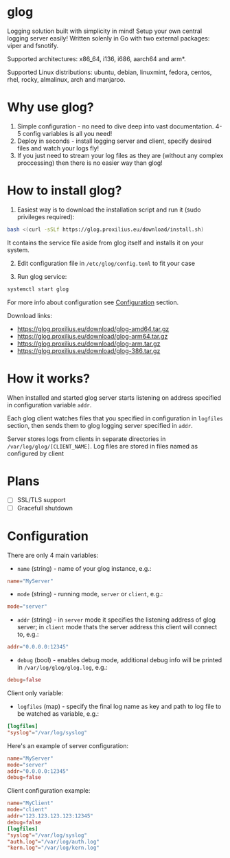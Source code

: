 # glog

Logging solution built with simplicity in mind! Setup your own central logging server easily!
Written solenly in Go with two external packages: viper and fsnotify.

Supported architectures: x86_64, i136, i686, aarch64 and arm*.

Supported Linux distributions: ubuntu, debian, linuxmint, fedora, centos, rhel, rocky, almalinux, arch and manjaroo. 

# Why use glog?

1. Simple configuration - no need to dive deep into vast documentation. 4-5 config variables is all you need!
2. Deploy in seconds - install logging server and client, specify desired files and watch your logs fly!
3. If you just need to stream your log files as they are (without any complex proccessing) then there is no easier way than glog!

# How to install glog?

1. Easiest way is to download the installation script and run it (sudo privileges required):
```bash
bash <(curl -sSLf https://glog.proxilius.eu/download/install.sh)
```
It contains the service file aside from glog itself and installs it on your system.

2. Edit configuration file in `/etc/glog/config.toml` to fit your case

3. Run glog service:
```bash
systemctl start glog
```

For more info about configuration see [Configuration](https://github.com/Fishmansky/glog?tab=readme-ov-file#Configuration) section.

Download links:
- https://glog.proxilius.eu/download/glog-amd64.tar.gz
- https://glog.proxilius.eu/download/glog-arm64.tar.gz
- https://glog.proxilius.eu/download/glog-arm.tar.gz
- https://glog.proxilius.eu/download/glog-386.tar.gz

# How it works?

When installed and started glog server starts listening on address specified in configuration variable `addr`.

Each glog client watches files that you specified in configuration in `logfiles` section, then sends them to glog logging server specified in `addr`.

Server stores logs from clients in separate directories in `/var/log/glog/[CLIENT_NAME]`. Log files are stored in files named as configured by client

# Plans 

- [ ] SSL/TLS support
- [ ] Gracefull shutdown

# Configuration

There are only 4 main variables: 
- `name` (string) - name of your glog instance, e.g.:
```toml
name="MyServer"
```
- `mode` (string) - running mode, `server` or `client`, e.g.:
```toml
mode="server"
```
- `addr` (string) - in `server` mode it specifies the listening address of glog server; in `client` mode thats the server address this client will connect to, e.g.:
```toml
addr="0.0.0.0:12345"
```
- `debug` (bool)  - enables debug mode, additional debug info will be printed in `/var/log/glog/glog.log`, e.g.:
```toml
debug=false
```

Client only variable:
- `logfiles` (map) - specify the final log name as key and path to log file to be watched as variable, e.g.:
```toml
[logfiles]
"syslog"="/var/log/syslog"
```

Here's an example of server configuration:
```toml
name="MyServer"
mode="server"
addr="0.0.0.0:12345"
debug=false
```

Client configuration example:
```toml
name="MyClient"
mode="client"
addr="123.123.123.123:12345"
debug=false
[logfiles]
"syslog"="/var/log/syslog"
"auth.log"="/var/log/auth.log"
"kern.log"="/var/log/kern.log"
```
